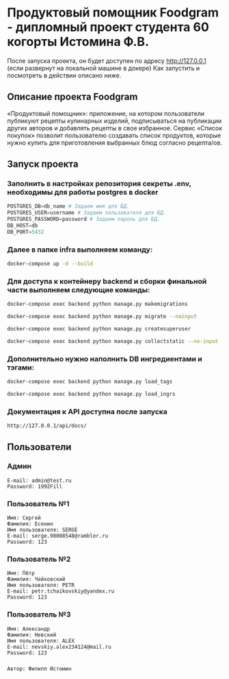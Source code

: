 
# Продуктовый помощник Foodgram - дипломный проект студента 60 когорты Истомина Ф.В.

После запуска проекта, он будет доступен по адресу http://127.0.0.1 (если развернут на локальной машине в докере)
Как запустить и посмотреть в действии описано ниже.

## Описание проекта Foodgram

«Продуктовый помощник»: приложение, на котором пользователи публикуют рецепты кулинарных изделий, подписываться на публикации других авторов и добавлять рецепты в свое избранное.
Сервис «Список покупок» позволит пользователю создавать список продуктов, которые нужно купить для приготовления выбранных блюд согласно рецепта/ов.

## Запуск проекта
### Заполнить в настройках репозитория секреты .env, необходимы для работы postgres в docker

```python
POSTGRES_DB=db_name # Задаем имя для БД.
POSTGRES_USER=username # Задаем пользователя для БД.
POSTGRES_PASSWORD=password # Задаем пароль для БД.
DB_HOST=db
DB_PORT=5432
```

### Далее в папке infra выполняем команду:

```bash
docker-compose up -d --build
```


### Для доступа к контейнеру backend и сборки финальной части выполняем следующие команды:

```bash
docker-compose exec backend python manage.py makemigrations
```

```bash
docker-compose exec backend python manage.py migrate --noinput
```

```bash
docker-compose exec backend python manage.py createsuperuser
```

```bash
docker-compose exec backend python manage.py collectstatic --no-input
```

### Дополнительно нужно наполнить DB ингредиентами и тэгами:

```bash
docker-compose exec backend python manage.py load_tags
```

```bash
docker-compose exec backend python manage.py load_ingrs
```

### Документация к API доступна после запуска

```url
http://127.0.0.1/api/docs/
```
## Пользователи
### Админ
```
E-mail: admin@test.ru
Password: 1992Fill
```
### Пользователь №1
```
Имя: Сергей
Фамилия: Есенин
Имя пользователя: SERGE
E-mail: serge.98008548@rambler.ru
Password: 123
```
### Пользователь №2
```
Имя: Пётр
Фамилия: Чайковский
Имя пользователя: PETR
E-mail: petr.tchaikovskiy@yandex.ru
Password: 123
```
### Пользователь №3
```
Имя: Александр
Фамилия: Невский
Имя пользователя: ALEX
E-mail: nevskiy.alex234124@mail.ru
Password: 123
```
###
```
Автор: Филипп Истомин
```
